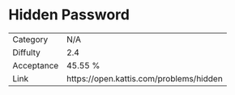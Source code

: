 # Hidden Password

<table>
    <tr>
        <td>Category</td>
        <td>N/A</td>
    </tr>
    <tr>
        <td>Diffulty</td>
        <td>2.4</td>
    </tr>
    <tr>
        <td>Acceptance</td>
        <td>45.55 %</td>
    </tr>
    <tr>
        <td>Link</td>
        <td>https://open.kattis.com/problems/hidden</td>
    </tr>
</table>